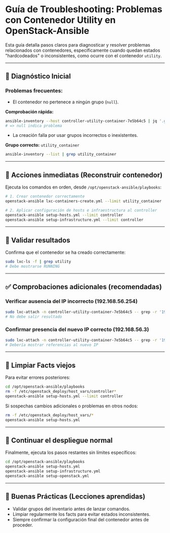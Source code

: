 # Guía de Troubleshooting: Problemas con Contenedor Utility en OpenStack-Ansible

Esta guía detalla pasos claros para diagnosticar y resolver problemas relacionados con contenedores, específicamente cuando quedan estados "hardcodeados" o inconsistentes, como ocurre con el contenedor `utility`.

---

## 🔎 Diagnóstico Inicial

### Problemas frecuentes:
- El contenedor no pertenece a ningún grupo (`null`).

**Comprobación rápida:**
```bash
ansible-inventory --host controller-utility-container-7e5b64c5 | jq '.groups'
# => null indica problema
```

- La creación falla por usar grupos incorrectos o inexistentes.

**Grupo correcto:** `utility_container`

```bash
ansible-inventory --list | grep utility_container
```

---

## 🚨 Acciones inmediatas (Reconstruir contenedor)

Ejecuta los comandos en orden, desde `/opt/openstack-ansible/playbooks`:

```bash
# 1. Crear contenedor correctamente
openstack-ansible lxc-containers-create.yml --limit utility_container

# 2. Aplicar configuración de hosts e infraestructura al controller
openstack-ansible setup-hosts.yml --limit controller
openstack-ansible setup-infrastructure.yml --limit controller
```

---

## 📝 Validar resultados

Confirma que el contenedor se ha creado correctamente:

```bash
sudo lxc-ls -f | grep utility
# Debe mostrarse RUNNING
```

---

## ✅ Comprobaciones adicionales (recomendadas)

### Verificar ausencia del IP incorrecto (192.168.56.254)

```bash
sudo lxc-attach -n controller-utility-container-7e5b64c5 -- grep -r '192.168.56.254' /etc /root /opt
# No debe salir resultado
```

### Confirmar presencia del nuevo IP correcto (192.168.56.3)

```bash
sudo lxc-attach -n controller-utility-container-7e5b64c5 -- grep -r '192.168.56.3' /etc /root /opt
# Debería mostrar referencias al nuevo IP
```

---

## 🧹 Limpiar Facts viejos

Para evitar errores posteriores:

```bash
cd /opt/openstack-ansible/playbooks
rm -f /etc/openstack_deploy/host_vars/controller*
openstack-ansible setup-hosts.yml --limit controller
```

Si sospechas cambios adicionales o problemas en otros nodos:

```bash
rm -f /etc/openstack_deploy/host_vars/*
openstack-ansible setup-hosts.yml
```

---

## 🚩 Continuar el despliegue normal

Finalmente, ejecuta los pasos restantes sin límites específicos:

```bash
cd /opt/openstack-ansible/playbooks
openstack-ansible setup-hosts.yml
openstack-ansible setup-infrastructure.yml
openstack-ansible setup-openstack.yml
```

---

## 🎯 Buenas Prácticas (Lecciones aprendidas)

- Validar grupos del inventario antes de lanzar comandos.
- Limpiar regularmente los facts para evitar estados inconsistentes.
- Siempre confirmar la configuración final del contenedor antes de proceder.